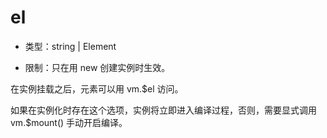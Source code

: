 # el

* 类型：string | Element

* 限制：只在用 new 创建实例时生效。

在实例挂载之后，元素可以用 vm.$el 访问。

如果在实例化时存在这个选项，实例将立即进入编译过程，否则，需要显式调用 vm.$mount() 手动开启编译。
